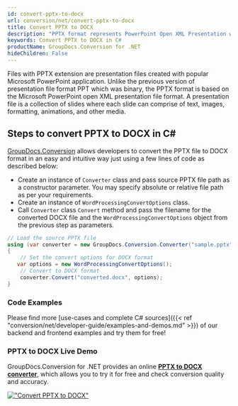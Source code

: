 ```yaml
---
id: convert-pptx-to-docx
url: conversion/net/convert-pptx-to-docx
title: Convert PPTX to DOCX
description: "PPTX format represents PowerPoint Open XML Presentation with .pptx extension. Learn how to convert PPTX to DOCX file programmatically in C# language using GroupDocs.Conversion for .NET library."
keywords: Convert PPTX to DOCX in C#
productName: GroupDocs.Conversion for .NET
hideChildren: False
---
```


Files with PPTX extension are presentation files created with popular Microsoft PowerPoint application. Unlike the previous version of presentation file format PPT which was binary, the PPTX format is based on the Microsoft PowerPoint open XML presentation file format. A presentation file is a collection of slides where each slide can comprise of text, images, formatting, animations, and other media.

## Steps to convert PPTX to DOCX in C#

[GroupDocs.Conversion](https://products.groupdocs.com/conversion/net) allows developers to convert the PPTX file to DOCX format in an easy and intuitive way just using a few lines of code as described below:

* Create an instance of `Converter` class and pass source PPTX file path as a constructor parameter. You may specify absolute or relative file path as per your requirements. 
* Create an instance of `WordProcessingConvertOptions` class.
* Call `Converter` class `Convert` method and pass the filename for the converted DOCX file and the `WordProcessingConvertOptions` object from the previous step as parameters.

```csharp
// Load the source PPTX file
using (var converter = new GroupDocs.Conversion.Converter("sample.pptx"))
{
    // Set the convert options for DOCX format
   var options = new WordProcessingConvertOptions();
    // Convert to DOCX format
    converter.Convert("converted.docx", options);
}
```

### Code Examples

Please find more [use-cases and complete C# sources]({{< ref "conversion/net/developer-guide/examples-and-demos.md" >}}) of our backend and frontend examples and try them for free!

### PPTX to DOCX Live Demo

GroupDocs.Conversion for .NET provides an online [**PPTX to DOCX converter**](https://products.groupdocs.app/conversion/pptx-to-docx), which allows you to try it for free and check conversion quality and accuracy.

[!["Convert PPTX to DOCX"](conversion/net/images/convert-to-docx/convert-pptx-to-docx.png)](https://products.groupdocs.app/conversion/pptx-to-docx)